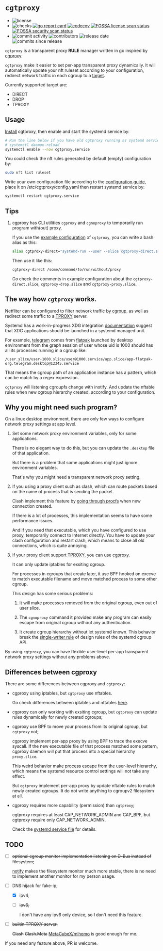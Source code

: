 # `cgtproxy`

- ![license][badge-shields-io-license]
- ![checks][badge-shields-io-checks]
  [![go report card][badge-go-report-card]][go-report-card]
  [![codecov][badge-shields-io-codecov]][codecov]
  [![FOSSA license scan status][badge-fossa-license]][fossa-license]
  [![FOSSA security scan status][badge-fossa-security]][fossa-security]
- ![commit activity][badge-shields-io-commit-activity]
  ![contributors][badge-shields-io-contributors]
  ![release date][badge-shields-io-release-date]
  ![commits since release][badge-shields-io-commits-since-release]

[badge-shields-io-license]: https://img.shields.io/github/license/black-desk/cgtproxy
[badge-shields-io-checks]: https://img.shields.io/github/check-runs/black-desk/cgtproxy/master
[badge-go-report-card]: https://goreportcard.com/badge/github.com/black-desk/cgtproxy
[go-report-card]: https://goreportcard.com/report/github.com/black-desk/cgtproxy
[badge-shields-io-codecov]: https://codecov.io/github/black-desk/cgtproxy/graph/badge.svg?token=6TSVGQ4L9X
[codecov]: https://codecov.io/github/black-desk/cgtproxy
[badge-fossa-license]: https://app.fossa.com/api/projects/custom%2B48828%2Fgithub.com%2Fblack-desk%2Fcgtproxy.svg?type=shield&issueType=license
[fossa-license]: https://app.fossa.com/projects/custom%2B48828%2Fgithub.com%2Fblack-desk%2Fcgtproxy?ref=badge_shield&issueType=license
[badge-fossa-security]: https://app.fossa.com/api/projects/custom%2B48828%2Fgithub.com%2Fblack-desk%2Fcgtproxy.svg?type=shield&issueType=security
[fossa-security]: https://app.fossa.com/projects/custom%2B48828%2Fgithub.com%2Fblack-desk%2Fcgtproxy?ref=badge_shield&issueType=security
[badge-shields-io-commit-activity]: https://img.shields.io/github/commit-activity/w/black-desk/cgtproxy/master
[badge-shields-io-contributors]: https://img.shields.io/github/contributors/black-desk/cgtproxy
[badge-shields-io-release-date]: https://img.shields.io/github/release-date/black-desk/cgtproxy
[badge-shields-io-commits-since-release]: https://img.shields.io/github/commits-since/black-desk/cgtproxy/latest/master

`cgtproxy` is a transparent proxy **RULE** manager written in go
inspired by [cgproxy].

[cgproxy]: https://github.com/springzfx/cgproxy

`cgtproxy` make it easier to set per-app transparent proxy dynamically.
It will automatically update your nft ruleset according to your configuration,
redirect network traffic in each cgroup to a [target].

[target]: https://www.frozentux.net/iptables-tutorial/iptables-tutorial.html#TARGETS

Currently supported target are:

- DIRECT
- DROP
- TPROXY

## Usage

[Install](./docs/install.md) cgtproxy,
then enable and start the systemd service by:

```bash
# Run the line below if you have old cgtproxy running as systemd service already.
# systemctl daemon-reload
systemctl enable --now cgtproxy.service
```

You could check the nft rules generated by default (empty) configuration by:

```bash
sudo nft list ruleset
```

Write your own configuration file according to the [configuration guide],
place it on /etc/cgtproxy/config.yaml then restart systemd service by:

```bash
systemctl restart cgtproxy.service
```

[configuration guide]: ./docs/configuration.md

## Tips

1. cgproxy has CLI utilities `cgproxy` and `cgnoproxy`
   to temporarily run program with(out) proxy.

   If you use the [example configuration] of `cgtproxy`,
   you can write a bash alias as this:

   ```bash
   alias cgtproxy-direct="systemd-run --user --slice cgtproxy-direct.slice"
   ```

   Then use it like this:

   ```bash
   cgtproxy-direct /some/command/to/run/without/proxy
   ```

   Go check the comments in example configuration
   about the `cgtproxy-direct.slice`, `cgtproxy-drop.slice`
   and `cgtproxy-proxy.slice`.

[example configuration]: ./misc/config/example.yaml

## The way how `cgtproxy` works.

Netfliter can be configured to filter network traffic [by cgroup],
as well as redirect some traffic to a [TPROXY] server.

[by cgroup]: https://www.spinics.net/lists/netfilter/msg60360.html
[TPROXY]: https://www.infradead.org/~mchehab/kernel_docs/networking/tproxy.html

Systemd has a work-in-progress XDG integration [documentation] suggest that
XDG applications should be launched in a systemd managed unit.

[documentation]: https://systemd.io/DESKTOP_ENVIRONMENTS

For example, [telegram] comes from [flatpak]
launched by desktop environment
from the graph session of user whose uid is 1000
should has all its processes running in a cgroup like:

`/user.slice/user-1000.slice/user@1000.service/app.slice/app-flatpak-org.telegram.desktop@12345.service`

[telegram]: https://github.com/telegramdesktop/tdesktop
[flatpak]: https://github.com/flatpak/flatpak

That means the cgroup path of an application instance has a pattern,
which can be match by a regex expression.

`cgtproxy` will listening cgroupfs change with inotify.
And update the nftable rules when new cgroup hierarchy created,
according to your configuration.

## Why you might need such program?

On a linux desktop environment,
there are only few ways to configure network proxy settings at app level.

1. Set some network proxy environment variables,
   only for some applications.

   There is no elegant way to do this,
   but you can update the `.desktop` file of that application.

   But there is a problem that some applications
   might just ignore environment variables.

   That's why you might need a transparent network proxy setting.

2. If you using a proxy client such as clash,
   which can route packets based on the name of process
   that is sending the packet.

   Clash implement this feature by
   [going through procfs] when new connection created.

   [going through procfs]: https://github.com/Dreamacro/clash/blob/4d66da2277ddaf41f83bd889b064c0a584f7a8ad/component/process/process_linux.go#L129

   If there is a lot of processes,
   this implementation seems to have some performance issues.

   And if you need that executable,
   which you have configured to use proxy,
   temporarily connect to Internet directly.
   You have to update your clash configuration and restart clash,
   which means to close all old connections,
   which is quite annoying.

3. If your proxy client support [TPROXY], you can use [cgproxy].

   It can only update iptables for exsiting cgroup.

   For processes in cgroups that create later,
   it use BPF hooked on execve to match executable filename
   and move matched process to some other cgroup.

   This design has some serious problems:

   1. It will make processes removed from the original cgroup,
      even out of user slice.
   2. The `cgnoproxy` command it provided
      make any program can easily escape from original cgroup
      without any authentication.
   3. It create cgroup hierarchy without let systemd known.
      This behavior break the [single-writer rule]
      of design rules of the systemd cgroup API.

      [single-writer rule]: https://systemd.io/CGROUP_DELEGATION#two-key-design-rules

By using `cgtproxy`,
you can have flexible user-level per-app transparent network proxy settings
without any problems above.

## Differences between cgproxy

There are some differences between cgproxy and `cgtproxy`:

- cgproxy using iptables, but `cgtproxy` use nftables.

  Go check differences between iptables and nftables [here][differences].

  [differences]: https://wiki.nftables.org/wiki-nftables/index.php/Main_differences_with_iptables

- cgproxy can only working with exsiting cgroup,
  but `cgtproxy` can update rules dynamically for newly created cgroups;

- cgproxy use BPF to move your process from its original cgroup,
  but `cgtproxy` not;

  cgproxy implement per-app proxy by using BPF to trace the execve syscall.
  If the new executable file of that process matched some pattern,
  cgproxy daemon will put that process into a special hierarchy `proxy.slice`.

  This weird behavior make process escape from the user-level hierarchy,
  which means the systemd resource control settings will not take any effect.

  But `cgtproxy` implement per-app proxy
  by update nftable rules to match newly created cgroups.
  It do not write anything to cgroupv2 filesystem at all.

- cgproxy requires more capability (permission) than `cgtproxy`;

  cgtproxy requires at least CAP_NETWORK_ADMIN and CAP_BPF,
  but cgtproxy require only CAP_NETWORK_ADMIN.

  Check the [systemd service file] for details.

  [systemd service file]: https://github.com/search?q=repo%3Ablack-desk%2Fcgtproxy%20CapabilityBoundingSet&type=code

## TODO

- [ ] ~~optional cgroup monitor implementation listening on D-Bus
      instead of filesystem;~~

  [notify](https://github.com/rjeczalik/notify)
  makes the filesystem monitor much more stable,
  there is no need to implement another monitor for my person usage.

- [ ] DNS hijack for fake-ip;

  - [x] ipv4;

  - [ ] ~~ipv6;~~

    I don't have any ipv6 only device, so I don't need this feature.

- [ ] ~~builtin TPROXY server.~~

  ~~Clash~~
  ~~Clash.Meta~~
  [MetaCubeX/mihomo](https://github.com/MetaCubeX/mihomo) is good enough for me.

If you need any feature above, PR is welcome.
